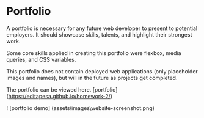 # Portfolio

A portfolio is necessary for any future web developer to present to potential employers. It should showcase skills, talents, and highlight their strongest work.

Some core skills applied in creating this portfolio were flexbox, media queries, and CSS variables. 

This portfolio does not contain deployed web applications (only placeholder images and names), but will in the future as projects get completed.

The portfolio can be viewed here. [portfolio] (https://editapesa.github.io/homework-2/)

! [portfolio demo] (assets\images\website-screenshot.png)